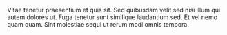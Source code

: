Vitae tenetur praesentium et quis sit. Sed quibusdam velit sed nisi illum qui autem dolores ut. Fuga tenetur sunt similique laudantium sed. Et vel nemo quam quam. Sint molestiae sequi ut rerum modi omnis tempora.
